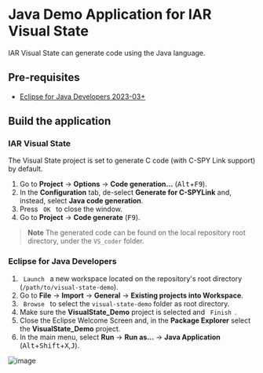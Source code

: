# Java Demo Application for IAR Visual State

IAR Visual State can generate code using the Java language.

## Pre-requisites
- [Eclipse for Java Developers 2023-03+](https://www.eclipse.org/downloads/packages/)

## Build the application

### IAR Visual State
The Visual State project is set to generate C code (with C-SPY Link support) by default.

1. Go to __Project__ → __Options__ → __Code generation...__ (<kbd>Alt</kbd>+<kbd>F9</kbd>).
2. In the __Configuration__ tab, de-select __Generate for C-SPYLink__ and, instead, select __Java code generation__.
3. Press `  OK  ` to close the window.
4. Go to __Project__ → __Code generate__ (<kbd>F9</kbd>).

>__Note__ The generated code can be found on the local repository root directory, under the `VS_coder` folder.

### Eclipse for Java Developers
1. `  Launch  ` a new workspace located on the repository's root directory (`/path/to/visual-state-demo`).
2. Go to __File__ → __Import__ → __General__ → __Existing projects into Workspace__.
3. `  Browse  ` to select the `visual-state-demo` folder as root directory.
4. Make sure the __VisualState_Demo__ project is selected and `  Finish  `.
5. Close the Eclipse Welcome Screen and, in the __Package Explorer__ select the __VisualState_Demo__ project. 
6. In the main menu, select __Run__ → __Run as...__ → __Java Application__ (<kbd>Alt</kbd>+<kbd>Shift</kbd>+<kbd>X</kbd>,<kbd>J</kbd>).

![image](https://user-images.githubusercontent.com/54443595/229733921-5b6b717a-e98a-41b7-8ba0-a94eb27b59f5.png)

